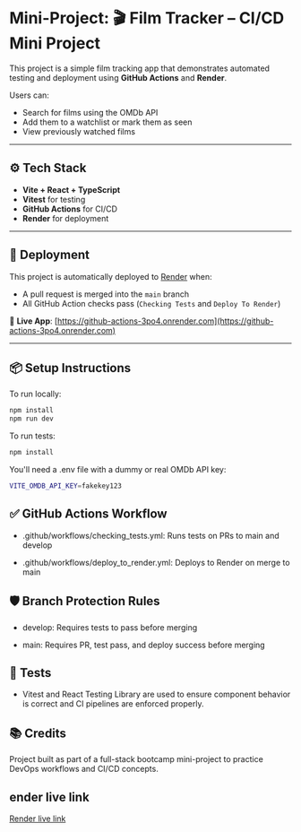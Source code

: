# Mini-Project: 🎬 Film Tracker – CI/CD Mini Project

This project is a simple film tracking app that demonstrates automated testing and deployment using **GitHub Actions** and **Render**.

Users can:
- Search for films using the OMDb API
- Add them to a watchlist or mark them as seen
- View previously watched films

---

## ⚙️ Tech Stack

- **Vite + React + TypeScript**
- **Vitest** for testing
- **GitHub Actions** for CI/CD
- **Render** for deployment

---

## 🚀 Deployment

This project is automatically deployed to [Render](https://render.com/) when:
 - A pull request is merged into the `main` branch
 - All GitHub Action checks pass (`Checking Tests` and `Deploy To Render`)

🔗 **Live App**: [https://github-actions-3po4.onrender.com](https://github-actions-3po4.onrender.com)

---

## 📦 Setup Instructions

To run locally:

  ```bash
  npm install
  npm run dev
  ```
To run tests:
   ```sh
   npm install
   ```
You'll need a .env file with a dummy or real OMDb API key:
   ```bash
   VITE_OMDB_API_KEY=fakekey123
   ```
## ✅ GitHub Actions Workflow

 - .github/workflows/checking_tests.yml: Runs tests on PRs to main and develop

 - .github/workflows/deploy_to_render.yml: Deploys to Render on merge to main

## 🛡️ Branch Protection Rules
 - develop: Requires tests to pass before merging

 - main: Requires PR, test pass, and deploy success before merging

 ## 🧪 Tests
- Vitest and React Testing Library are used to ensure component behavior is correct and CI pipelines are enforced properly.

## 📚 Credits
Project built as part of a full-stack bootcamp mini-project to practice DevOps workflows and CI/CD concepts.

## ender live link
[Render live link](https://github-actions-3po4.onrender.com)

